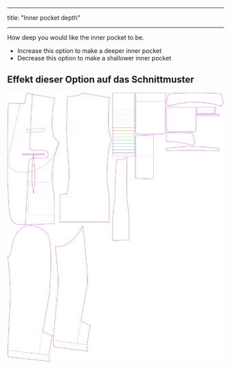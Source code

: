 - - -
title: "Inner pocket depth"
- - -

How deep you would like the inner pocket to be.

- Increase this option to make a deeper inner pocket
- Decrease this option to make a shallower inner pocket

## Effekt dieser Option auf das Schnittmuster

![This image shows the effect of this option by superimposing several variants that have a different value for this option](jaeger_innerpocketdepth_sample.svg "Effect of this option on the pattern")
